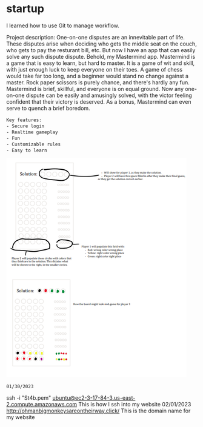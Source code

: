 # startup

I learned how to use Git to manage workflow.

Project description:
    One-on-one disputes are an innevitable part of life. These disputes arise when deciding who gets the middle seat on the couch, who gets to
pay the resturant bill, etc. But now I have an app that can easily solve any such dispute dispute. Behold, my Mastermind app. Mastermind is a
game that is easy to learn, but hard to master. It is a game of wit and skill, with just enough luck to keep everyone on their toes. A game of
chess would take far too long, and a beginner would stand no change against a master. Rock paper scissors is purely chance, and there's hardly
any fun. Mastermind is brief, skillful, and everyone is on equal ground. Now any one-on-one dispute can be easily and amusingly solved, with the
victor feeling confident that their victory is deserved. As a bonus, Mastermind can even serve to quench a brief boredom.

    Key features:
    - Secure login
    - Realtime gameplay
    - Fun
    - Customizable rules
    - Easy to learn

![Project proposal graphic](https://github.com/ElemehnoP/startup/blob/main/graphicBut.png)

    01/30/2023
ssh -i "St4b.pem" ubuntu@ec2-3-17-84-3.us-east-2.compute.amazonaws.com
This is how I ssh into my website
    02/01/2023
http://ohmanbigmonkeysareontheirway.click/
This is the domain name for my website